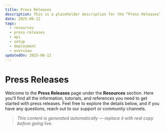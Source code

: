 ```yaml
---
title: Press Releases
description: This is a placeholder description for the “Press Releases” page, giving readers a quick overview of what they can expect to find here.
date: 2025-06-12
tags:
  - resources
  - press-releases
  - api
  - setup
  - deployment
  - overview
updatedOn: 2025-06-12
---
```

# Press Releases

Welcome to the **Press Releases** page under the **Resources** section. Here you’ll find all the information, tutorials, and references you need to get started with press releases. Feel free to explore the details below, and if you have any questions, reach out to our support or community channels.

> _This content is generated automatically — replace it with real copy before going live._ 
